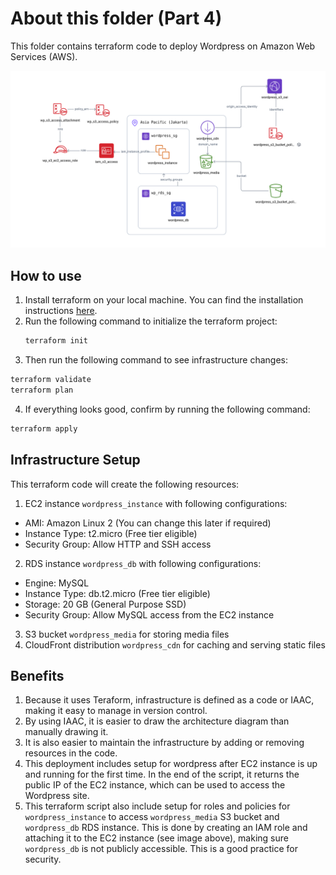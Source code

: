 # About this folder (Part 4)
This folder contains terraform code to deploy Wordpress on Amazon Web Services (AWS).

![Architecture](./architecture-outline.png)

## How to use
1. Install terraform on your local machine. You can find the installation instructions [here](https://learn.hashicorp.com/tutorials/terraform/install-cli).
2. Run the following command to initialize the terraform project:
   ```bash
   terraform init
   ```
3. Then run the following command to see infrastructure changes:
  ```bash
  terraform validate
  terraform plan
  ```
4. If everything looks good, confirm by running the following command:
  ```bash
  terraform apply
  ```

## Infrastructure Setup
This terraform code will create the following resources:
1. EC2 instance `wordpress_instance` with following configurations:
  - AMI: Amazon Linux 2 (You can change this later if required)
  - Instance Type: t2.micro (Free tier eligible)
  - Security Group: Allow HTTP and SSH access
2. RDS instance `wordpress_db` with following configurations:
  - Engine: MySQL
  - Instance Type: db.t2.micro (Free tier eligible)
  - Storage: 20 GB (General Purpose SSD)
  - Security Group: Allow MySQL access from the EC2 instance
3. S3 bucket `wordpress_media` for storing media files
4. CloudFront distribution `wordpress_cdn` for caching and serving static files

## Benefits
1. Because it uses Teraform, infrastructure is defined as a code or IAAC, making it easy to manage in version control.
2. By using IAAC, it is easier to draw the architecture diagram than manually drawing it.
3. It is also easier to maintain the infrastructure by adding or removing resources in the code.
4. This deployment includes setup for wordpress after EC2 instance is up and running for the first time. In the end of the script, it returns the public IP of the EC2 instance, which can be used to access the Wordpress site.
5. This terraform script also include setup for roles and policies for `wordpress_instance` to access `wordpress_media` S3 bucket and `wordpress_db` RDS instance. This is done by creating an IAM role and attaching it to the EC2 instance (see image above), making sure `wordpress_db` is not publicly accessible. This is a good practice for security.